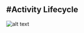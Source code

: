 #Activity Lifecycle
---
![alt text](http://developer.android.com/images/training/basics/basic-lifecycle.png "Activity Lifecycle")
